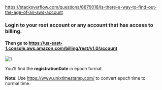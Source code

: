 https://stackoverflow.com/questions/8679018/is-there-a-way-to-find-out-the-age-of-an-aws-account

### Login to your root account or any account that has access to billing.

#### Then go to https://us-east-1.console.aws.amazon.com/billing/rest/v1.0/account

![1](https://github.com/Chaitu95p/Daily-Tasks/assets/46298683/c9ac9c8d-4a88-42cf-82e8-99344f0059d4)


You'll find the **registrationDate** in epoch format.

**Note**: Use https://www.unixtimestamp.com/ to convert epoch time to normal time.

